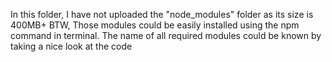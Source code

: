 In this folder, I have not uploaded the "node_modules" folder as its size is 400MB+
BTW, Those modules could be easily installed using the npm command in terminal.
The name of all required modules could be known by taking a nice look at the code
